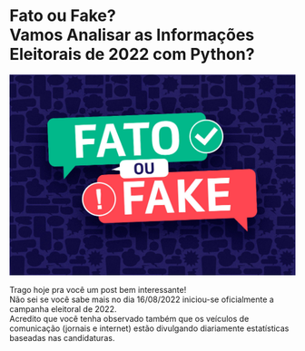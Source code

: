 # Fato ou Fake? <br> Vamos Analisar as Informações Eleitorais de 2022 com Python?

![Image](imagens/fato_fake.png)

Trago hoje pra você um post bem interessante! <br>Não sei se você sabe mais no dia 16/08/2022 iniciou-se oficialmente a campanha eleitoral de 2022. <br>Acredito que você tenha observado também que os veículos de comunicação (jornais e internet) estão divulgando diariamente estatísticas baseadas nas candidaturas.